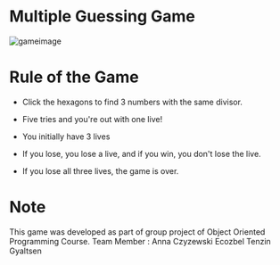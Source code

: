 # Multiple Guessing Game
![gameimage](https://user-images.githubusercontent.com/40735388/149461113-811c3a47-c2a7-4026-89fc-d59beaff0daa.png)
 
# Rule of the Game

- Click the hexagons to find 3 numbers with the same divisor.
- Five tries and you're out with one live!

- You initially have 3 lives
- If you lose, you lose a live, and if you win, you don't lose the live.
- If you lose all three lives, the game is over.

# Note
This game was developed as part of group project of Object Oriented Programming Course.
Team Member :
Anna Czyzewski
Ecozbel
Tenzin Gyaltsen

